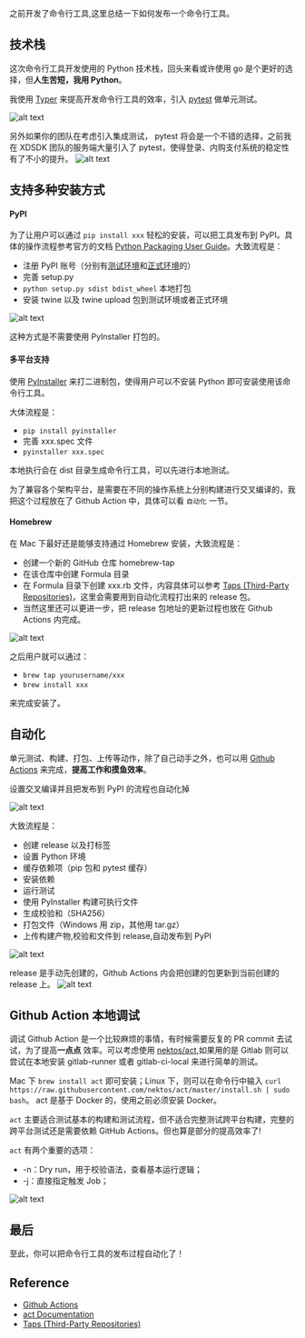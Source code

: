<!-- ---
layout: post
title: 如何发布一个命令行工具
subtitle: 自动化
date: 2024-10-01
author: Lnn
header-img: img/home-bg-art.jpg
catalog: true
tags:
  - CLI
  - 命令行
  - Command Line Tool
  - 自动化
  - Github Action
--- -->

之前开发了命令行工具,这里总结一下如何发布一个命令行工具。

## 技术栈

这次命令行工具开发使用的 Python 技术栈，回头来看或许使用 go 是个更好的选择，但**人生苦短，我用 Python**。

我使用 [Typer](https://typer.tiangolo.com) 来提高开发命令行工具的效率，引入 [pytest](https://docs.pytest.org/en/stable/#) 做单元测试。

![alt text](https://linnaname.github.io/img/blog/tech/connectdev/cli/image_02.png)

另外如果你的团队在考虑引入集成测试， pytest 将会是一个不错的选择，之前我在 XDSDK 团队的服务端大量引入了 pytest，使得登录、内购支付系统的稳定性有了不小的提升。
![alt text](https://linnaname.github.io/img/blog/tech/connectdev/cli/image_01.png)

## 支持多种安装方式

#### PyPI

为了让用户可以通过 `pip install xxx` 轻松的安装，可以把工具发布到 PyPI。具体的操作流程参考官方的文档 [Python Packaging User Guide](https://packaging.python.org/en/latest/tutorials/packaging-projects)。大致流程是：

- 注册 PyPI 账号（分别有[测试环境](https://test.pypi.org)和[正式环境](https://pypi.org)的）
- 完善 setup.py
- `python setup.py sdist bdist_wheel` 本地打包
- 安装 twine 以及 twine upload 包到测试环境或者正式环境

![alt text](https://linnaname.github.io/img/blog/tech/connectdev/cli/image_03.png)

这种方式是不需要使用 PyInstaller 打包的。

#### 多平台支持

使用 [PyInstaller](https://pyinstaller.org/en/v6.11.1/index.html) 来打二进制包，使得用户可以不安装 Python 即可安装使用该命令行工具。

大体流程是：

- `pip install pyinstaller`
- 完善 xxx.spec 文件
- `pyinstaller xxx.spec`

本地执行会在 dist 目录生成命令行工具，可以先进行本地测试。

为了兼容各个架构平台，是需要在不同的操作系统上分别构建进行交叉编译的，我把这个过程放在了 Github Action 中，具体可以看 `自动化` 一节。

#### Homebrew

在 Mac 下最好还是能够支持通过 Homebrew 安装，大致流程是：

- 创建一个新的 GitHub 仓库 homebrew-tap
- 在该仓库中创建 Formula 目录
- 在 Formula 目录下创建 xxx.rb 文件，内容具体可以参考 [Taps (Third-Party Repositories)](https://docs.brew.sh/Taps)，这里会需要用到自动化流程打出来的 release 包。
- 当然这里还可以更进一步，把 release 包地址的更新过程也放在 Github Actions 内完成。

![alt text](https://linnaname.github.io/img/blog/tech/connectdev/cli/image_04.png)

之后用户就可以通过：

- `brew tap yourusername/xxx`
- `brew install xxx`

来完成安装了。

## 自动化

单元测试、构建、打包、上传等动作，除了自己动手之外，也可以用 [Github Actions](https://docs.github.com/en/actions) 来完成，**提高工作和摸鱼效率**。

设置交叉编译并且把发布到 PyPI 的流程也自动化掉

![alt text](https://linnaname.github.io/img/blog/tech/connectdev/cli/image_06.png)

大致流程是：

- 创建 release 以及打标签
- 设置 Python 环境
- 缓存依赖项（pip 包和 pytest 缓存）
- 安装依赖
- 运行测试
- 使用 PyInstaller 构建可执行文件
- 生成校验和（SHA256）
- 打包文件（Windows 用 zip，其他用 tar.gz）
- 上传构建产物,校验和文件到 release,自动发布到 PyPI

![alt text](https://linnaname.github.io/img/blog/tech/connectdev/cli/image_08.png)

release 是手动先创建的，Github Actions 内会把创建的包更新到当前创建的 release 上。
![alt text](https://linnaname.github.io/img/blog/tech/connectdev/cli/image_09.png)

## Github Action 本地调试

调试 Github Action 是一个比较麻烦的事情，有时候需要反复的 PR commit 去试试，为了提高**一点点** 效率。可以考虑使用 [nektos/act](https://github.com/nektos/act),如果用的是 Gitlab 则可以尝试在本地安装 gitlab-runner 或者 gitlab-ci-local 来进行简单的测试。

Mac 下 `brew install act` 即可安装；Linux 下，则可以在命令行中输入 `curl https://raw.githubusercontent.com/nektos/act/master/install.sh | sudo bash`。 act 是基于 Docker 的，使用之前必须安装 Docker。

`act` 主要适合测试基本的构建和测试流程，但不适合完整测试跨平台构建，完整的跨平台测试还是需要依赖 GitHub Actions。但也算是部分的提高效率了!

`act` 有两个重要的选项：

- -n：Dry run，用于校验语法，查看基本运行逻辑；
- -j：直接指定触发 Job；

![alt text](https://linnaname.github.io/img/blog/tech/connectdev/cli/image.png)

## 最后

至此，你可以把命令行工具的发布过程自动化了！

## Reference

- [Github Actions](https://docs.github.com/en/actions)
- [act Documentation](https://nektosact.com)
- [Taps (Third-Party Repositories)](https://docs.brew.sh/Taps)
